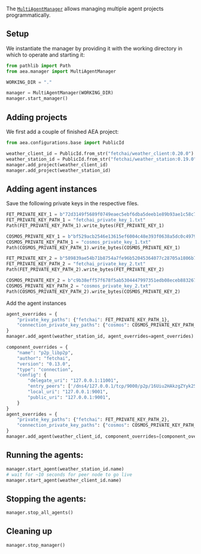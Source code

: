 
The <a href="../api/manager">`MultiAgentManager`</a> allows managing multiple agent projects programmatically.

## Setup

We instantiate the manager by providing it with the working directory in which to operate and starting it:

``` python
from pathlib import Path
from aea.manager import MultiAgentManager

WORKING_DIR = "."

manager = MultiAgentManager(WORKING_DIR)
manager.start_manager()
```

## Adding projects

We first add a couple of finished AEA project:

``` python
from aea.configurations.base import PublicId

weather_client_id = PublicId.from_str("fetchai/weather_client:0.20.0")
weather_station_id = PublicId.from_str("fetchai/weather_station:0.19.0")
manager.add_project(weather_client_id)
manager.add_project(weather_station_id)
```

## Adding agent instances

Save the following private keys in the respective files.
``` python
FET_PRIVATE_KEY_1 = b"72d3149f5689f0749eaec5ebf6dba5deeb1e89b93ae1c58c71fd43dfaa231e87"
FET_PRIVATE_KEY_PATH_1 = "fetchai_private_key_1.txt"
Path(FET_PRIVATE_KEY_PATH_1).write_bytes(FET_PRIVATE_KEY_1)

COSMOS_PRIVATE_KEY_1 = b"bf529acb2546e13615ef6004c48e393f0638a5dc0c4979631a9a4bc554079f6f"
COSMOS_PRIVATE_KEY_PATH_1 = "cosmos_private_key_1.txt"
Path(COSMOS_PRIVATE_KEY_PATH_1).write_bytes(COSMOS_PRIVATE_KEY_1)

FET_PRIVATE_KEY_2 = b"589839ae54b71b8754a7fe96b52045364077c28705a1806b74441debcae16e0a"
FET_PRIVATE_KEY_PATH_2 = "fetchai_private_key_2.txt"
Path(FET_PRIVATE_KEY_PATH_2).write_bytes(FET_PRIVATE_KEY_2)

COSMOS_PRIVATE_KEY_2 = b"c9b38eff57f678f5ab5304447997351edb08eceb883267fa4ad849074bec07e4"
COSMOS_PRIVATE_KEY_PATH_2 = "cosmos_private_key_2.txt"
Path(COSMOS_PRIVATE_KEY_PATH_2).write_bytes(COSMOS_PRIVATE_KEY_2)
```

Add the agent instances
``` python
agent_overrides = {
    "private_key_paths": {"fetchai": FET_PRIVATE_KEY_PATH_1},
    "connection_private_key_paths": {"cosmos": COSMOS_PRIVATE_KEY_PATH_1}
}
manager.add_agent(weather_station_id, agent_overrides=agent_overrides)

component_overrides = {
    "name": "p2p_libp2p",
    "author": "fetchai",
    "version": "0.13.0",
    "type": "connection",
    "config": {
        "delegate_uri": "127.0.0.1:11001",
        "entry_peers": ['/dns4/127.0.0.1/tcp/9000/p2p/16Uiu2HAkzgZYyk25XjAhmgXcdMbahrHYi18uuAzHuxPn1KkdmLRw'],
        "local_uri": "127.0.0.1:9001",
        "public_uri": "127.0.0.1:9001",
    }
}
agent_overrides = {
    "private_key_paths": {"fetchai": FET_PRIVATE_KEY_PATH_2},
    "connection_private_key_paths": {"cosmos": COSMOS_PRIVATE_KEY_PATH_2}
}
manager.add_agent(weather_client_id, component_overrides=[component_overrides], agent_overrides=agent_overrides)
```

## Running the agents:

``` python
manager.start_agent(weather_station_id.name)
# wait for ~10 seconds for peer node to go live
manager.start_agent(weather_client_id.name)
```

## Stopping the agents:

``` python
manager.stop_all_agents()
```

## Cleaning up

``` python
manager.stop_manager()
```